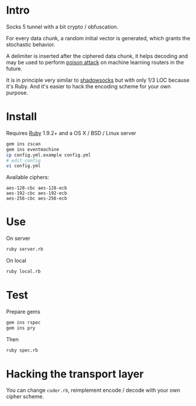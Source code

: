 # Intro

Socks 5 tunnel with a bit crypto / obfuscation.

For every data chunk, a random initial vector is generated, which grants the stochastic behavior.

A delimiter is inserted after the ciphered data chunk, it helps decoding and may be used to perform [poison attack](http://arxiv.org/pdf/1206.6389.pdf) on machine learning routers in the future.

It is in principle very similar to [shadowsocks](https://github.com/clowwindy/shadowsocks) but with only 1/3 LOC because it's Ruby. And it's easier to hack the encoding scheme for your own purpose.

# Install

Requires [Ruby](http://ruby-lang.org) 1.9.2+ and a OS X / BSD / Linux server

```bash
gem ins zscan
gem ins eventmachine
cp config.yml.example config.yml
# edit config
vi config.yml
```

Available ciphers:

```
aes-128-cbc aes-128-ecb
aes-192-cbc aes-192-ecb
aes-256-cbc aes-256-ecb
```

# Use

On server

```bash
ruby server.rb
```

On local

```bash
ruby local.rb
```

# Test

Prepare gems

```bash
gem ins rspec
gem ins pry
```

Then

```bash
ruby spec.rb
```

# Hacking the transport layer

You can change `coder.rb`, reimplement encode / decode with your own cipher scheme.
